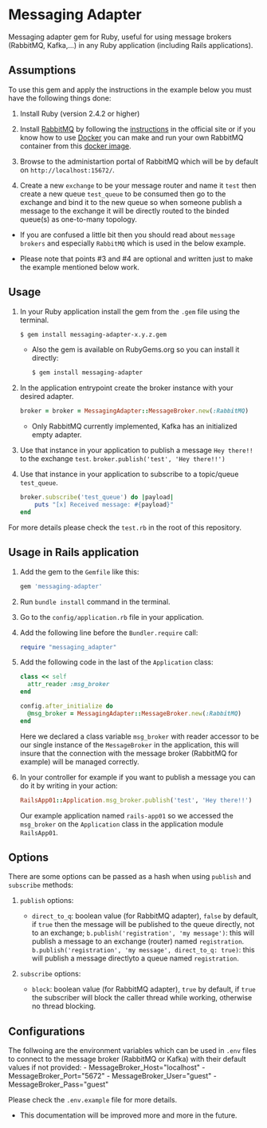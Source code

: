 # Messaging Adapter
Messaging adapter gem for Ruby, useful for using message brokers (RabbitMQ, Kafka,...) in any Ruby application (including Rails applications).

## Assumptions
To use this gem and apply the instructions in the example below you must have the following things done:
1. Install Ruby (version 2.4.2 or higher)

2. Install [RabbitMQ](https://www.rabbitmq.com/) by following the [instructions](https://www.rabbitmq.com/download.html) in the official site or if you know how to use [Docker](https://www.docker.com/) you can make and run your own RabbitMQ container from this [docker image](https://hub.docker.com/_/rabbitmq/).

3. Browse to the administartion portal of RabbitMQ which will be by default on `http://localhost:15672/`.

4. Create a new `exchange` to be your message router and name it `test` then create a new queue `test_queue` to be consumed then go to the exchange and bind it to the new queue so when someone publish a message to the exchange it will be directly routed to the binded queue(s) as one-to-many topology.

* If you are confused a little bit then you should read about `message brokers` and especially `RabbitMQ` which is used in the below example.

* Please note that points #3 and #4 are optional and written just to make the example mentioned below work.

## Usage
1. In your Ruby application install the gem from the `.gem` file using the terminal.
    ```bash
    $ gem install messaging-adapter-x.y.z.gem
    ```
    * Also the gem is available on RubyGems.org so you can install it directly:
        ```bash
        $ gem install messaging-adapter
        ```

2. In the application entrypoint create the broker instance with your desired adapter.
    ```ruby
    broker = broker = MessagingAdapter::MessageBroker.new(:RabbitMQ)
    ```
    * Only RabbitMQ currently implemented, Kafka has an initialized empty adapter.

3. Use that instance in your application to publish a message `Hey there!!` to the exchange `test`.
    `broker.publish('test', 'Hey there!!')`

4. Use that instance in your application to subscribe to a topic/queue `test_queue`.
    ```ruby
    broker.subscribe('test_queue') do |payload|
        puts "[x] Received message: #{payload}"
    end
    ```

For more details please check the `test.rb` in the root of this repository.

## Usage in Rails application
1. Add the gem to the `Gemfile` like this:
    ```ruby
    gem 'messaging-adapter'
    ```

2. Run `bundle install` command in the terminal.

3. Go to the `config/application.rb` file in your application.

4. Add the following line before the `Bundler.require` call:
    ```ruby
    require "messaging_adapter"
    ```

5. Add the following code in the last of the `Application` class:
    ```ruby
    class << self
      attr_reader :msg_broker
    end
    
    config.after_initialize do
      @msg_broker = MessagingAdapter::MessageBroker.new(:RabbitMQ)
    end
    ```
    Here we declared a class variable `msg_broker` with reader accessor to be our single instance of the `MessageBroker` in the application, this will insure that the connection with the message broker (RabbitMQ for example) will be managed correctly.

6. In your controller for example if you want to publish a message you can do it by writing in your action:
    ```ruby
    RailsApp01::Application.msg_broker.publish('test', 'Hey there!!')
    ```
    Our example application named `rails-app01` so we accessed the `msg_broker` on the `Application` class in the application module `RailsApp01`.


## Options
There are some options can be passed as a hash when using `publish` and `subscribe` methods:
1. `publish` options:
    * `direct_to_q`: boolean value (for RabbitMQ adapter), `false` by default, if `true` then the message will be published to the queue directly, not to an exchange;
        `b.publish('registration', 'my message')`: this will publish a message to an exchange (router) named `registration`.
        `b.publish('registration', 'my message', direct_to_q: true)`: this will publish a message directlyto a queue named `registration`.

2. `subscribe` options:
    * `block`: boolean value (for RabbitMQ adapter), `true` by default, if `true` the subscriber will block the caller thread while working, otherwise no thread blocking.


## Configurations
The follwoing are the environment variables which can be used in `.env` files to connect to the message broker (RabbitMQ or Kafka) with their default values if not provided:
    - MessageBroker_Host="localhost"
    - MessageBroker_Port="5672"
    - MessageBroker_User="guest"
    - MessageBroker_Pass="guest"

Please check the `.env.example` file for more details.

* This documentation will be improved more and more in the future.
